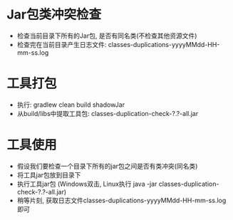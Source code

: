 # Jar包类冲突检查

* 检查当前目录下所有的Jar包, 是否有同名类(不检查其他资源文件)
* 检查完在当前目录产生日志文件: classes-duplications-yyyyMMdd-HH-mm-ss.log

# 工具打包

* 执行: gradlew clean build shadowJar
* 从build/libs中提取工具包: classes-duplication-check-?.?-all.jar

# 工具使用

* 假设我们要检查一个目录下所有的jar包之间是否有类冲突(同名类)
* 将工具jar包放到目录下
* 执行工具jar包 (Windows双击, Linux执行 java -jar classes-duplication-check-?.?-all.jar)
* 稍等片刻, 获取日志文件classes-duplications-yyyyMMdd-HH-mm-ss.log即可
